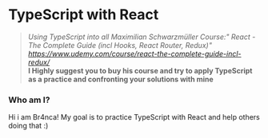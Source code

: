 # TypeScript with React

> _Using TypeScript into all Maximilian Schwarzmüller Course:" React - The Complete Guide (incl Hooks, React Router, Redux)" 
https://www.udemy.com/course/react-the-complete-guide-incl-redux/_ <br />
**I Highly suggest you to buy his course and try to apply TypeScript as a practice and confronting your solutions with mine** 
### Who am I?
Hi i am Br4nca! 
My goal is to practice TypeScript with React and help others doing that :)
